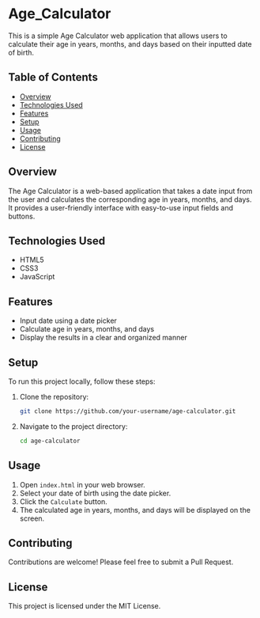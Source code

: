 # Age_Calculator


This is a simple Age Calculator web application that allows users to calculate their age in years, months, and days based on their inputted date of birth.

## Table of Contents

- [Overview](#overview)
- [Technologies Used](#technologies-used)
- [Features](#features)
- [Setup](#setup)
- [Usage](#usage)
- [Contributing](#contributing)
- [License](#license)

## Overview

The Age Calculator is a web-based application that takes a date input from the user and calculates the corresponding age in years, months, and days. It provides a user-friendly interface with easy-to-use input fields and buttons.

## Technologies Used

- HTML5
- CSS3
- JavaScript

## Features

- Input date using a date picker
- Calculate age in years, months, and days
- Display the results in a clear and organized manner

## Setup

To run this project locally, follow these steps:

1. Clone the repository:
    ```sh
    git clone https://github.com/your-username/age-calculator.git
    ```
2. Navigate to the project directory:
    ```sh
    cd age-calculator
    ```

## Usage

1. Open `index.html` in your web browser.
2. Select your date of birth using the date picker.
3. Click the `Calculate` button.
4. The calculated age in years, months, and days will be displayed on the screen.

## Contributing

Contributions are welcome! Please feel free to submit a Pull Request.

## License

This project is licensed under the MIT License.
